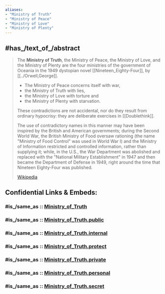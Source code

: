 ```yaml
---
aliases:
- "Ministry of Truth"
- "Ministry of Peace"
- "Ministry of Love"
- "Ministry of Plenty"
---
```


## #has_/text_of_/abstract 

> The **Ministry of Truth**, the Ministry of Peace, the Ministry of Love, and the Ministry of Plenty 
> are the four ministries of the government of Oceania 
> in the 1949 dystopian novel [[Nineteen_Eighty-Four]], by [[../Orwell,George]].
>
> - The Ministry of Peace concerns itself with war, 
> - the Ministry of Truth with lies, 
> - the Ministry of Love with torture and 
> - the Ministry of Plenty with starvation. 
> 
> These contradictions are not accidental, nor do they result from ordinary hypocrisy: 
> they are deliberate exercises in [[Doublethink]].
>
> The use of contradictory names in this manner 
> may have been inspired by the British and American governments; during the Second World War, 
> the British Ministry of Food oversaw rationing (the name "Ministry of Food Control" was used in World War I) 
> and the Ministry of Information restricted and controlled information, rather than supplying it; 
> while, in the U.S., the War Department was abolished 
> and replaced with the "National Military Establishment" in 1947 
> and then became the Department of Defense in 1949, 
> right around the time that Nineteen Eighty-Four was published.
>
> [Wikipedia](https://en.wikipedia.org/wiki/Ministries%20in%20Nineteen%20Eighty-Four)


## Confidential Links & Embeds: 

### #is_/same_as :: [Ministry_of_Truth](Ministry_of_Truth.md) 

### #is_/same_as :: [Ministry_of_Truth.public](/_public/Society/Communication/Media/Book/Author/Orwell,George/Ministry_of_Truth.public.md) 

### #is_/same_as :: [Ministry_of_Truth.internal](/_internal/Society/Communication/Media/Book/Author/Orwell,George/Ministry_of_Truth.internal.md) 

### #is_/same_as :: [Ministry_of_Truth.protect](/_protect/Society/Communication/Media/Book/Author/Orwell,George/Ministry_of_Truth.protect.md) 

### #is_/same_as :: [Ministry_of_Truth.private](/_private/Society/Communication/Media/Book/Author/Orwell,George/Ministry_of_Truth.private.md) 

### #is_/same_as :: [Ministry_of_Truth.personal](/_personal/Society/Communication/Media/Book/Author/Orwell,George/Ministry_of_Truth.personal.md) 

### #is_/same_as :: [Ministry_of_Truth.secret](/_secret/Society/Communication/Media/Book/Author/Orwell,George/Ministry_of_Truth.secret.md)

